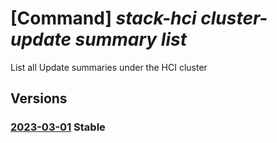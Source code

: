 # [Command] _stack-hci cluster-update summary list_

List all Update summaries under the HCI cluster

## Versions

### [2023-03-01](/Resources/mgmt-plane/L3N1YnNjcmlwdGlvbnMve30vcmVzb3VyY2Vncm91cHMve30vcHJvdmlkZXJzL21pY3Jvc29mdC5henVyZXN0YWNraGNpL2NsdXN0ZXJzL3t9L3VwZGF0ZXN1bW1hcmllcw==/2023-03-01.xml) **Stable**

<!-- mgmt-plane /subscriptions/{}/resourcegroups/{}/providers/microsoft.azurestackhci/clusters/{}/updatesummaries 2023-03-01 -->
